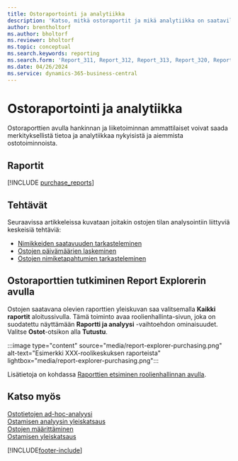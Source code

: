 ```yaml
---
title: Ostoraportointi ja analytiikka
description: 'Katso, mitkä ostoraportit ja mikä analytiikka on saatavilla Business Centralin vakioversiossa, jotta voit seurata liiketoimintaasi.'
author: brentholtorf
ms.author: bholtorf
ms.reviewer: bholtorf
ms.topic: conceptual
ms.search.keywords: reporting
ms.search.form: 'Report_311, Report_312, Report_313, Report_320, Report_709, Report_707, Report_709, Report_714, Report_716, Report_720'
ms.date: 04/26/2024
ms.service: dynamics-365-business-central
---
```

# <a name="purchase-reporting-and-analytics"></a>Ostoraportointi ja analytiikka

Ostoraporttien avulla hankinnan ja liiketoiminnan ammattilaiset voivat saada merkityksellistä tietoa ja analytiikkaa nykyisistä ja aiemmista ostotoiminnoista.  

## <a name="reports"></a>Raportit

[!INCLUDE [purchase_reports](includes/purchase-reports-include.md)]

## <a name="tasks"></a>Tehtävät

Seuraavissa artikkeleissa kuvataan joitakin ostojen tilan analysointiin liittyviä keskeisiä tehtäviä:

- [Nimikkeiden saatavuuden tarkasteleminen](inventory-how-availability-overview.md)  
- [Ostojen päivämäärien laskeminen](purchasing-date-calculation-for-purchases.md)
- [Ostojen nimiketapahtumien tarkasteleminen](purchasing-how-record-purchases.md#viewing-ledger-entries)

## <a name="explore-purchase-reports-with-report-explorer"></a>Ostoraporttien tutkiminen Report Explorerin avulla

Ostojen saatavana olevien raporttien yleiskuvan saa valitsemalla **Kaikki raportit** aloitussivulla. Tämä toiminto avaa roolienhallinta-sivun, joka on suodatettu näyttämään **Raportti ja analyysi** -vaihtoehdon ominaisuudet. Valitse **Ostot**-otsikon alla **Tutustu**.

:::image type="content" source="media/report-explorer-purchasing.png" alt-text="Esimerkki XXX-roolikeskuksen raporteista" lightbox="media/report-explorer-purchasing.png":::

Lisätietoja on kohdassa [Raporttien etsiminen roolienhallinnan avulla](ui-role-explorer.md). 

## <a name="see-also"></a>Katso myös

[Ostotietojen ad-hoc-analyysi](ad-hoc-analysis-purchasing.md)  
[Ostamisen analyysin yleiskatsaus](purchasing-analytics-overview.md)   
[Ostojen määrittäminen](purchasing-setup-purchasing.md)  
[Ostamisen yleiskatsaus](purchasing-manage-purchasing.md)  

[!INCLUDE[footer-include](includes/footer-banner.md)]
